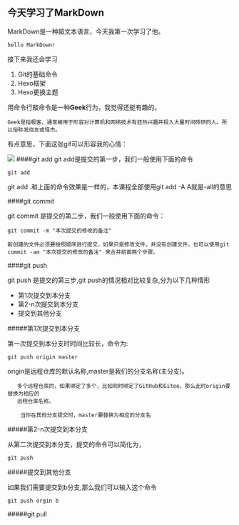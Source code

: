 ## 今天学习了MarkDown
MarkDown是一种超文本语言，今天我第一次学习了他。


   `hello MarkDown!`


接下来我还会学习
1. Git的基础命令
1. Hexo框架
1. Hexo更换主题

用命令行敲命令是一种**Geek**行为，我觉得还挺有趣的。

   `Geek是指极客，通常被用于形容对计算机和网络技术有狂热兴趣并投入大量时间砖研的人。所以俗称发烧友或怪杰。`

有点意思，下面这张gif可以形容我的心情：

![](https://qgt-style.oss-cn-hangzhou.aliyuncs.com/newcoursep4/g1/g1-2-2/tenor.gif)
####git add
git add是提交的第一步，我们一般使用下面的命令

```git add ```

git add .和上面的命令效果是一样的，本课程全部使用git add -A
A就是-all的意思

####git commit

git commit 是提交的第二步，我们一般使用下面的命令：

```git commit -m "本次提交的修改的备注"```

```新创建的文件必须要按照顺序进行提交，如果只是修改文件，并没有创建文件，也可以使用git commit -am "本次提交的修改的备注" 来合并前面两个步骤。```

####git push

git push 是提交的第三步,git push的情况相对比较复杂,分为以下几种情形

* 第1次提交到本分支 
* 第2-n次提交到本分支 
* 提交到其他分支

#####第1次提交到本分支

第一次提交到本分支时时间比较长，命令为:

```git push origin master```

origin是远程仓库的默认名称,master是我们的分支名称(主分支)。

```绝大多数情况下我们一个工程只会绑定一个远程仓库，比如我们课程中的GitHub，但是Git是支持绑定
   多个远程仓库的，如果绑定了多个，比如同时绑定了GitHub和Gitee，那么此时origin要替换为相应的
   远程仓库名称。

    当你在其他分支提交时，master要替换为相应的分支名
```

#####第2-n次提交到本分支 

从第二次提交到本分支，提交的命令可以简化为，

```git push```

#####提交到其他分支

如果我们需要提交到b分支,那么我们可以输入这个命令

```git push orgin b```

#####git pull


